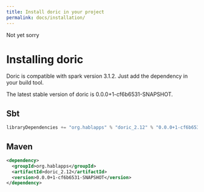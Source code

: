 ```yaml
---
title: Install doric in your project
permalink: docs/installation/
---
```

Not yet sorry
# Installing doric
Doric is compatible with spark version 3.1.2. Just add the dependency in your build tool.

The latest stable version of doric is 0.0.0+1-cf6b6531-SNAPSHOT.

## Sbt
```scala
libraryDependencies += "org.hablapps" % "doric_2.12" % "0.0.0+1-cf6b6531-SNAPSHOT"
```
## Maven
```xml
<dependency>
  <groupId>org.hablapps</groupId>
  <artifactId>doric_2.12</artifactId>
  <version>0.0.0+1-cf6b6531-SNAPSHOT</version>
</dependency>
```
